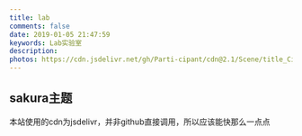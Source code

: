 ```yaml
---
title: lab
comments: false
date: 2019-01-05 21:47:59
keywords: Lab实验室
description: 
photos: https://cdn.jsdelivr.net/gh/Parti-cipant/cdn@2.1/Scene/title_City79890332_p0.png
---
```


## sakura主题
本站使用的cdn为jsdelivr，并非github直接调用，所以应该能快那么一点点